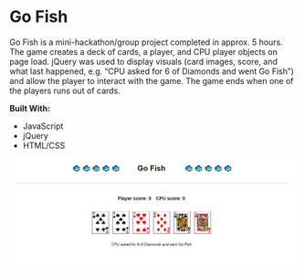 # Go Fish

Go Fish is a mini-hackathon/group project completed in approx. 5 hours. The game creates a deck of cards, a player, and CPU player objects on page load. jQuery was used to display visuals (card images, score, and what last happened, e.g. “CPU asked for 6 of Diamonds and went Go Fish”) and allow the player to interact with the game. The game ends when one of the players runs out of cards.

__Built With:__ 
  * JavaScript
  * jQuery
  * HTML/CSS

![Go Fish](https://github.com/Ziyal/GoFish/blob/master/screenshots/GoFIsh1.jpg "Go Fish Screenshot")